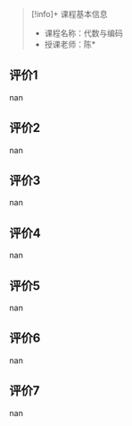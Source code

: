 >[!info]+ 课程基本信息
>
> - 课程名称：代数与编码
> - 授课老师：陈*

## 评价1

nan
## 评价2

nan
## 评价3

nan
## 评价4

nan
## 评价5

nan
## 评价6

nan
## 评价7

nan
